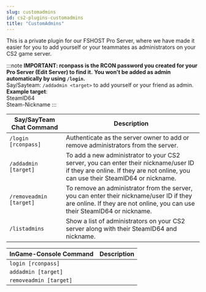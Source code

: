 ```yaml
---
slug: customadmins
id: cs2-plugins-customadmins
title: "CustomAdmins"
---
```


This is a private plugin for our FSHOST Pro Server, where we have made it easier for you to add yourself or your teammates as administrators on your CS2 game server.

:::note
**IMPORTANT: rconpass is the RCON password you created for your Pro Server (Edit Server) to find it.**
**You won't be added as admin automatically by using `/login`.**
<br />
Say/Sayteam: `/addadmin <target>` to add yourself or your friend as admin.
<br />**Example target**:
<br />SteamID64
<br />Steam-Nickname
:::

| Say/SayTeam Chat Command | Description |
| ------------ | ----------- |
| `/login [rconpass]` | Authenticate as the server owner to add or remove administrators from the server. |
| `/addadmin [target]` | To add a new administrator to your CS2 server, you can enter their nickname/user ID if they are online. If they are not online, you can use their SteamID64 or nickname. |
| `/removeadmin [target]` | To remove an administrator from the server, you can enter their nickname/user ID if they are online. If they are not online, you can use their SteamID64 or nickname. |
| `/listadmins` | Show a list of administrators on your CS2 server along with their SteamID64 and nickname. |

| InGame-Console Command | Description |
| -------------- | ----------- |
| `login [rconpass]` | 
| `addadmin [target]` |
| `removeadmin [target]` |
